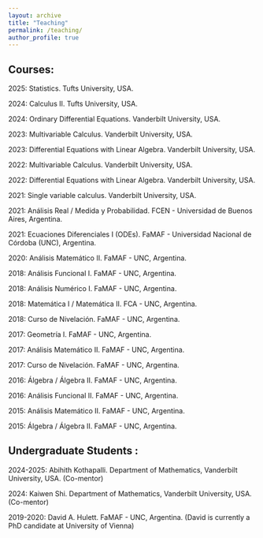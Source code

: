 ```yaml
---
layout: archive
title: "Teaching"
permalink: /teaching/
author_profile: true
---
```


## Courses:

2025: Statistics. Tufts University, USA.

2024: Calculus II. Tufts University, USA.

2024: Ordinary Differential Equations. Vanderbilt University, USA.

2023: Multivariable Calculus. Vanderbilt University, USA.

2023: Differential Equations with Linear Algebra. Vanderbilt University, USA.

2022: Multivariable Calculus. Vanderbilt University, USA. 

2022: Differential Equations with Linear Algebra. Vanderbilt University, USA.

2021: Single variable calculus. Vanderbilt University, USA.

2021: Análisis Real / Medida y Probabilidad. FCEN - Universidad de Buenos Aires, Argentina.

2021: Ecuaciones Diferenciales I (ODEs). FaMAF - Universidad Nacional de Córdoba (UNC), Argentina.

2020: Análisis Matemático II. FaMAF - UNC, Argentina.

2018: Análisis Funcional I. FaMAF - UNC, Argentina.

2018:  Análisis Numérico I. FaMAF - UNC, Argentina.

2018: Matemática I / Matemática II. FCA - UNC, Argentina.

2018: Curso de Nivelación. FaMAF - UNC, Argentina.

2017: Geometría I. FaMAF - UNC, Argentina.

2017: Análisis Matemático II. FaMAF - UNC, Argentina.

2017: Curso de Nivelación. FaMAF - UNC, Argentina.

2016: Álgebra / Álgebra II. FaMAF - UNC, Argentina.

2016: Análisis Funcional II. FaMAF - UNC, Argentina.

2015: Análisis Matemático II. FaMAF - UNC, Argentina.

2015: Álgebra / Álgebra II. FaMAF - UNC, Argentina.

## Undergraduate Students : 

2024-2025: Abihith Kothapalli. Department of Mathematics, Vanderbilt University, USA. (Co-mentor)

2024: Kaiwen Shi. Department of Mathematics, Vanderbilt University, USA. (Co-mentor)

2019-2020: David A. Hulett.  FaMAF - UNC, Argentina. 
(David is currently a PhD candidate at University of Vienna)